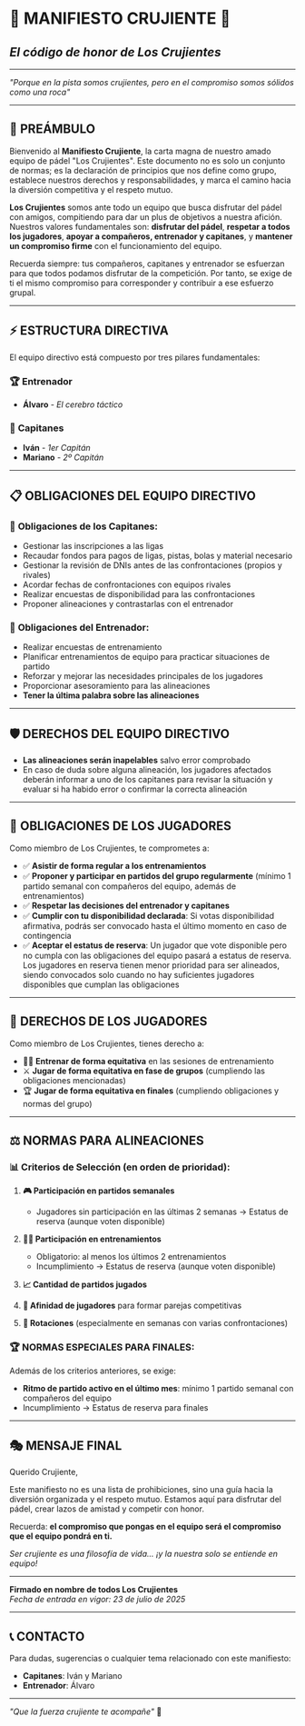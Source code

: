 # 🎾 MANIFIESTO CRUJIENTE 🎾

## _El código de honor de Los Crujientes_

---

_"Porque en la pista somos crujientes, pero en el compromiso somos sólidos como una roca"_

---

## 📜 PREÁMBULO

Bienvenido al **Manifiesto Crujiente**, la carta magna de nuestro amado equipo de pádel "Los Crujientes". Este documento no es solo un conjunto de normas; es la declaración de principios que nos define como grupo, establece nuestros derechos y responsabilidades, y marca el camino hacia la diversión competitiva y el respeto mutuo.

**Los Crujientes** somos ante todo un equipo que busca disfrutar del pádel con amigos, compitiendo para dar un plus de objetivos a nuestra afición. Nuestros valores fundamentales son: **disfrutar del pádel**, **respetar a todos los jugadores**, **apoyar a compañeros, entrenador y capitanes**, y **mantener un compromiso firme** con el funcionamiento del equipo.

Recuerda siempre: tus compañeros, capitanes y entrenador se esfuerzan para que todos podamos disfrutar de la competición. Por tanto, se exige de ti el mismo compromiso para corresponder y contribuir a ese esfuerzo grupal.

---

## ⚡ ESTRUCTURA DIRECTIVA

El equipo directivo está compuesto por tres pilares fundamentales:

### 🏆 **Entrenador**

- **Álvaro** - _El cerebro táctico_

### 👑 **Capitanes**

- **Iván** - _1er Capitán_
- **Mariano** - _2º Capitán_

---

## 📋 OBLIGACIONES DEL EQUIPO DIRECTIVO

### 🎯 **Obligaciones de los Capitanes:**

- Gestionar las inscripciones a las ligas
- Recaudar fondos para pagos de ligas, pistas, bolas y material necesario
- Gestionar la revisión de DNIs antes de las confrontaciones (propios y rivales)
- Acordar fechas de confrontaciones con equipos rivales
- Realizar encuestas de disponibilidad para las confrontaciones
- Proponer alineaciones y contrastarlas con el entrenador

### 🧠 **Obligaciones del Entrenador:**

- Realizar encuestas de entrenamiento
- Planificar entrenamientos de equipo para practicar situaciones de partido
- Reforzar y mejorar las necesidades principales de los jugadores
- Proporcionar asesoramiento para las alineaciones
- **Tener la última palabra sobre las alineaciones**

---

## 🛡️ DERECHOS DEL EQUIPO DIRECTIVO

- **Las alineaciones serán inapelables** salvo error comprobado
- En caso de duda sobre alguna alineación, los jugadores afectados deberán informar a uno de los capitanes para revisar la situación y evaluar si ha habido error o confirmar la correcta alineación

---

## 📝 OBLIGACIONES DE LOS JUGADORES

Como miembro de Los Crujientes, te comprometes a:

- ✅ **Asistir de forma regular a los entrenamientos**
- ✅ **Proponer y participar en partidos del grupo regularmente** (mínimo 1 partido semanal con compañeros del equipo, además de entrenamientos)
- ✅ **Respetar las decisiones del entrenador y capitanes**
- ✅ **Cumplir con tu disponibilidad declarada**: Si votas disponibilidad afirmativa, podrás ser convocado hasta el último momento en caso de contingencia
- ✅ **Aceptar el estatus de reserva**: Un jugador que vote disponible pero no cumpla con las obligaciones del equipo pasará a estatus de reserva. Los jugadores en reserva tienen menor prioridad para ser alineados, siendo convocados solo cuando no hay suficientes jugadores disponibles que cumplan las obligaciones

---

## 🎁 DERECHOS DE LOS JUGADORES

Como miembro de Los Crujientes, tienes derecho a:

- 🏃‍♂️ **Entrenar de forma equitativa** en las sesiones de entrenamiento
- ⚔️ **Jugar de forma equitativa en fase de grupos** (cumpliendo las obligaciones mencionadas)
- 🏆 **Jugar de forma equitativa en finales** (cumpliendo obligaciones y normas del grupo)

---

## ⚖️ NORMAS PARA ALINEACIONES

### 📊 **Criterios de Selección (en orden de prioridad):**

1. **🎮 Participación en partidos semanales**

   - Jugadores sin participación en las últimas 2 semanas → Estatus de reserva (aunque voten disponible)

2. **🏋️‍♂️ Participación en entrenamientos**

   - Obligatorio: al menos los últimos 2 entrenamientos
   - Incumplimiento → Estatus de reserva (aunque voten disponible)

3. **📈 Cantidad de partidos jugados**

4. **🤝 Afinidad de jugadores** para formar parejas competitivas

5. **🔄 Rotaciones** (especialmente en semanas con varias confrontaciones)

### 🏆 **NORMAS ESPECIALES PARA FINALES:**

Además de los criterios anteriores, se exige:

- **Ritmo de partido activo en el último mes**: mínimo 1 partido semanal con compañeros del equipo
- Incumplimiento → Estatus de reserva para finales

---

## 🎭 MENSAJE FINAL

Querido Crujiente,

Este manifiesto no es una lista de prohibiciones, sino una guía hacia la diversión organizada y el respeto mutuo. Estamos aquí para disfrutar del pádel, crear lazos de amistad y competir con honor.

Recuerda: **el compromiso que pongas en el equipo será el compromiso que el equipo pondrá en ti.**

_Ser crujiente es una filosofía de vida... ¡y la nuestra solo se entiende en equipo!_

---

**Firmado en nombre de todos Los Crujientes**  
_Fecha de entrada en vigor: 23 de julio de 2025_

---

## 📞 CONTACTO

Para dudas, sugerencias o cualquier tema relacionado con este manifiesto:

- **Capitanes**: Iván y Mariano
- **Entrenador**: Álvaro

---

_"Que la fuerza crujiente te acompañe"_ 🚀
